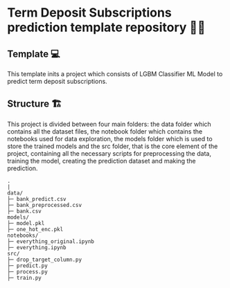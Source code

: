 # Term Deposit Subscriptions prediction template repository 🤖💸

## Template 💻
This template inits a project which consists of LGBM Classifier ML Model to predict term deposit subscriptions.

## Structure 🏗

This project is divided between four main folders: the data folder which contains all the dataset files, the notebook folder which contains the notebooks used for data exploration, the models folder which is used to store the trained models and the src folder, that is the core element of the project, containing all the necessary scripts for preprocessing the data, training the model, creating the prediction dataset and making the prediction.

```
.
|
data/
├─ bank_predict.csv
├─ bank_preprocessed.csv
├─ bank.csv
models/
├─ model.pkl
├─ one_hot_enc.pkl
notebooks/
├─ everything_original.ipynb
├─ everything.ipynb
src/
├─ drop_target_column.py
├─ predict.py
├─ process.py
├─ train.py
```
